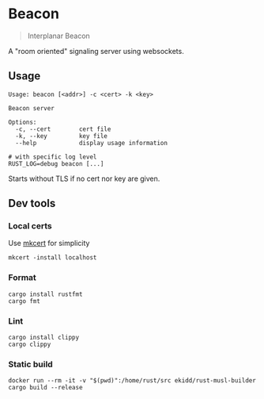# Beacon

> Interplanar Beacon

A "room oriented" signaling server using websockets.  

## Usage
```shell
Usage: beacon [<addr>] -c <cert> -k <key>

Beacon server

Options:
  -c, --cert        cert file
  -k, --key         key file
  --help            display usage information
```

```shell
# with specific log level
RUST_LOG=debug beacon [...]
```

Starts without TLS if no cert nor key are given.

## Dev tools

### Local certs
Use [mkcert](https://github.com/FiloSottile/mkcert) for simplicity
```shell
mkcert -install localhost
```

### Format
```shell
cargo install rustfmt
cargo fmt
```

### Lint
```shell
cargo install clippy
cargo clippy
```

### Static build
```shell
docker run --rm -it -v "$(pwd)":/home/rust/src ekidd/rust-musl-builder cargo build --release
```
